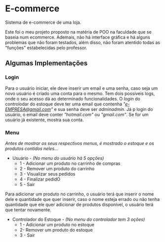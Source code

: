 # E-commerce
Sistema de e-commerce de uma loja.
  
Este foi o meu projeto proposto na matéria de POO na faculdade que se baseia num ecommerce. Ademais, não há interface gráfica e há alguns problemas que não foram testados, além disso, não foram atentido todas as "funções" estabelecidas pelo professor. 
  
## Algumas Implementações

### Login

Para o usuário iniciar, ele deve inserir um email e uma senha, caso seja um novo usuário é criado uma conta para o mesmo. Tem dois possíveis logs, onde o seu acesso dá ao determinado funcionalidades. O *login* do controlodar do estoque deve ter uma email que contenha *"e-EMPRESA@gmail.com"* e sua senha deve ser *adminadmin*. Já p login do usuário, o email deve conter *"hotmail.com"* ou *"gmail.com"*. Se for um usuário já existente, mostra sua conta.

### Menu

*Antes de mostrar os seus respectivos menus, é mostrado o estoque e os produtos contidos neles...*
  
* Usuário - *(No menu do usuário há 5 opções)*
  * 1 - Adicionar um produto no carrinho de compras 
  * 2 - Remover um produto do carrinho
  * 3 - Visualizar seus pedidos
  * 4 - Finalizar pedidO
  * 5 - Sair
    
Para adicionar um produto no carrinho, o usuário terá que inserir o nome dele e quantidade que quer inserir, caso o nome esteja errado ou não tenha quantidade que ele quer adicionar de produtos disponível, o usuário terá que tentar novamente.
    
    

  
  * Controlador do Estoque - *(No menu do controlador tem 3 oções)*
    * 1 - Adicionar um produto no estoque
    * 2- Remover um produto do estoque
    * 3 - Sair
   
    

  
